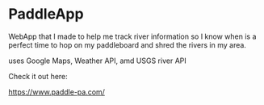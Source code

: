 # PaddleApp

WebApp that I made to help me track river information so I know when is a perfect time to hop on my paddleboard and shred the rivers in my area.

uses Google Maps, Weather API, amd USGS river API

Check it out here:

https://www.paddle-pa.com/
